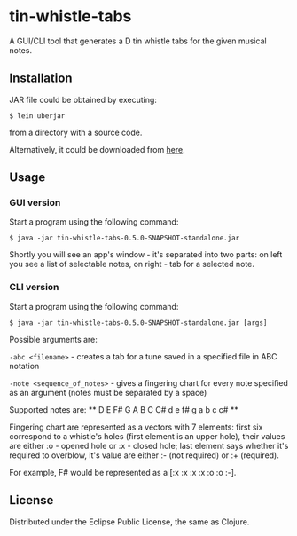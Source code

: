 # tin-whistle-tabs

A GUI/CLI tool that generates a D tin whistle tabs for the given musical notes.

## Installation

JAR file could be obtained by executing:

    $ lein uberjar

from a directory with a source code.

Alternatively, it could be downloaded from [here](https://github.com/downloads/gsnewmark/tin-whistle-tabs/tin-whistle-tabs-0.5.0-SNAPSHOT.jar).

## Usage

### GUI version

Start a program using the following command:

    $ java -jar tin-whistle-tabs-0.5.0-SNAPSHOT-standalone.jar

Shortly you will see an app's window - it's separated into two parts: on left
you see a list of selectable notes, on right - tab for a selected note.

### CLI version

Start a program using the following command:

    $ java -jar tin-whistle-tabs-0.5.0-SNAPSHOT-standalone.jar [args]

Possible arguments are:

`-abc <filename>` - creates a tab for a tune saved in a specified file in ABC
 notation 

`-note <sequence_of_notes>` - gives a fingering chart for every note specified
as an argument (notes must be separated by a space) 

Supported notes are: ** D E F# G A B C C# d e f# g a b c c# **

Fingering chart are represented as a vectors with 7 elements: first six
correspond to a whistle's holes (first element is an upper hole), their  values
are either :o - opened hole or :x - closed hole; last element says whether it's
required to overblow, it's value are either :- (not required) or :+ (required).

For example, F# would be represented as a [:x :x :x :x :o :o :-].

## License

Distributed under the Eclipse Public License, the same as Clojure.
